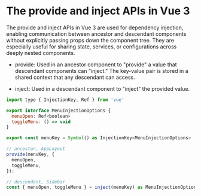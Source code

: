 # The provide and inject APIs in Vue 3

The provide and inject APIs in Vue 3 are used for dependency injection, enabling communication between ancestor and descendant components without explicitly passing props down the component tree. They are especially useful for sharing state, services, or configurations across deeply nested components.

- provide:
Used in an ancestor component to "provide" a value that descendant components can "inject."
The key-value pair is stored in a shared context that any descendant can access.

- inject:
Used in a descendant component to "inject" the provided value.

```js
import type { InjectionKey, Ref } from 'vue'

export interface MenuInjectionOptions {
  menuOpen: Ref<boolean>
  toggleMenu: () => void
}

export const menuKey = Symbol() as InjectionKey<MenuInjectionOptions>

// ancestor, AppLayout
provide(menuKey, {
  menuOpen,
  toggleMenu,
});

// descendant, Sidebar
const { menuOpen, toggleMenu } = inject(menuKey) as MenuInjectionOptions
```